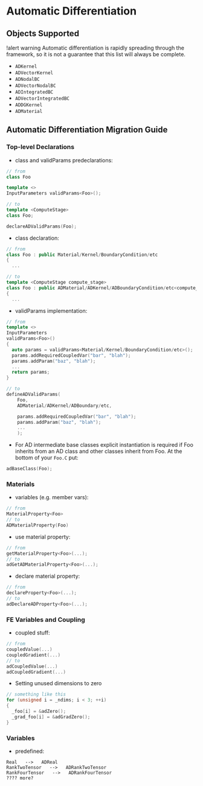 # Automatic Differentiation

## Objects Supported

!alert warning
Automatic differentiation is rapidly spreading through the framework, so it is
not a guarantee that this list will always be complete.

- `ADKernel`
- `ADVectorKernel`
- `ADNodalBC`
- `ADVectorNodalBC`
- `ADIntegratedBC`
- `ADVectorIntegratedBC`
- `ADDGKernel`
- `ADMaterial`

## Automatic Differentiation Migration Guide

### Top-level Declarations

* class and validParams predeclarations:

```c++
// from
class Foo

template <>
InputParameters validParams<Foo>();

// to
template <ComputeStage>
class Foo;

declareADValidParams(Foo);
```

* class declaration:

```c++
// from
class Foo : public Material/Kernel/BoundaryCondition/etc
{
  ...

// to
template <ComputeStage compute_stage>
class Foo : public ADMaterial/ADKernel/ADBoundaryCondition/etc<compute_stage>
{
  ...
```

* validParams implementation:

```c++
// from
template <>
InputParameters
validParams<Foo>()
{
  auto params = validParams<Material/Kernel/BoundaryCondition/etc>();
  params.addRequiredCoupledVar("bar", "blah");
  params.addParam("baz", "blah");
  ...
  return params;
}

// to
defineADValidParams(
    Foo,
    ADMaterial/ADKernel/ADBoundary/etc,

    params.addRequiredCoupledVar("bar", "blah");
    params.addParam("baz", "blah");
    ...
    );
```

* For AD intermediate base classes explicit instantiation is required if Foo inherits from an AD
 class and other classes inherit from Foo.  At the bottom of your `Foo.C` put:

```c++
adBaseClass(Foo);
```

### Materials

* variables (e.g. member vars):

```c++
// from
MaterialProperty<Foo>
// to
ADMaterialProperty(Foo)
```

* use material property:

```c++
// from
getMaterialProperty<Foo>(...);
// to
adGetADMaterialProperty<Foo>(...);
```

* declare material property:

```c++
// from
declareProperty<Foo>(...);
// to
adDeclareADProperty<Foo>(...);
```

### FE Variables and Coupling

* coupled stuff:

```c++
// from
coupledValue(...)
coupledGradient(...)
// to
adCoupledValue(...)
adCoupledGradient(...)
```

* Setting unused dimensions to zero

```c++
// something like this
for (unsigned i = _ndims; i < 3; ++i)
{
  _foo[i] = &adZero();
  _grad_foo[i] = &adGradZero();
}
```

### Variables

* predefined:

```
Real   -->   ADReal
RankTwoTensor   -->   ADRankTwoTensor
RankFourTensor   -->   ADRankFourTensor
???? more?
```
